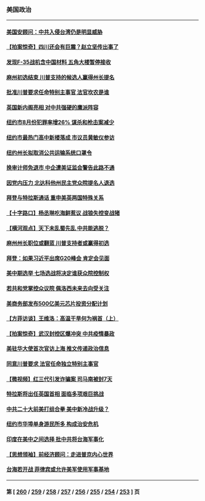 ### 美国政治
---
#### [美国安顾问：中共入侵台湾仍是明显威胁](../../pages/ncid1078159/n13819553.md) 
#### [【拍案惊奇】四川还会有巨震？赵立坚传出事了](../../pages/ncid1078159/n13819366.md) 
#### [发现F-35战机含中国材料 五角大楼暂停接收](../../pages/ncid1078159/n13819533.md) 
#### [麻州初选结束 川普支持的候选人赢得州长提名](../../pages/ncid1078159/n13819368.md) 
#### [批准川普要求任命特别主事官 法官坎农是谁](../../pages/ncid1078159/n13819421.md) 
#### [英国新内阁亮相 对中共强硬的鹰派阵容](../../pages/ncid1078159/n13819202.md) 
#### [纽约市8月份犯罪率增26% 谋杀和枪击案减少](../../pages/ncid1078159/n13818988.md) 
#### [纽约市最热门高中新楼落成 市议员黄敏仪参访](../../pages/ncid1078159/n13818995.md) 
#### [纽约州长拟取消公共运输系统口罩令](../../pages/ncid1078159/n13819013.md) 
#### [换审计师免退市 中企遭美证监会警告此路不通](../../pages/ncid1078159/n13818792.md) 
#### [因党内压力 北达科他州民主党众院提名人退选](../../pages/ncid1078159/n13818880.md) 
#### [拜登与特拉斯通话 重申美英两国特殊关系](../../pages/ncid1078159/n13818789.md) 
#### [【十字路口】杨丞琳吃海鲜惹议 战狼失控变战猪](../../pages/ncid1078159/n13818823.md) 
#### [【横河观点】天下未乱蜀先乱 中共能逃脱？](../../pages/ncid1078159/n13818826.md) 
#### [麻州州长职位或翻蓝 川普支持者或赢得初选](../../pages/ncid1078159/n13818688.md) 
#### [拜登：如果习近平出席G20峰会 肯定会见面](../../pages/ncid1078159/n13818775.md) 
#### [美中期选举 七场选战将决定谁获众院控制权](../../pages/ncid1078159/n13818686.md) 
#### [若共和党掌控众议院 佩洛西未来去向受关注](../../pages/ncid1078159/n13818696.md) 
#### [美商务部发布500亿美元芯片投资分配计划](../../pages/ncid1078159/n13818517.md) 
#### [【方菲访谈】王维洛：高温干旱何为祸首（上）](../../pages/ncid1078159/n13818041.md) 
#### [【拍案惊奇】武汉封控区爆冲突 中共疫情暴政](../../pages/ncid1078159/n13818036.md) 
#### [美驻华大使首次官访上海 推文传递政治信息](../../pages/ncid1078159/n13818046.md) 
#### [同意川普要求 法官任命独立特别主事官](../../pages/ncid1078159/n13817972.md) 
#### [【微视频】红三代引发诈骗案 司马南被封7天](../../pages/ncid1078159/n13817832.md) 
#### [特拉斯将出任英国首相 面临多项艰巨挑战](../../pages/ncid1078159/n13817670.md) 
#### [中共二十大前美打组合拳 美中新冷战升级？](../../pages/ncid1078159/n13817586.md) 
#### [纽约市华埠单身游民所多 构成治安危机](../../pages/ncid1078159/n13817512.md) 
#### [印度在美中之间选择 批中共将台海军事化](../../pages/ncid1078159/n13817426.md) 
#### [【思想领袖】前经济顾问：走进普京内心世界](../../pages/ncid1078159/n13799758.md) 
#### [台海若开战 菲律宾或允许美军使用军事基地](../../pages/ncid1078159/n13817337.md) 

---
#### 第 [ [260](./260.md) / [259](./259.md) / [258](./258.md) / [257](./257.md) / [256](./256.md) / [255](./255.md) / [254](./254.md) / [253](./253.md) ] 页
